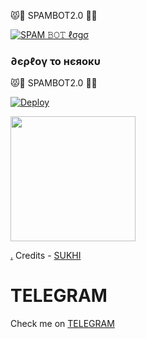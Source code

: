 😾🐜 SPAMBOT2.0 🐧🐯


[![SPAM 𝙱𝙾𝚃 ℓσgσ](https://telegra.ph/file/7fffb9dfeb730ba2e0781.jpg)](https://t.me/MAMBAXSPAMMER)
<h3> ∂єρℓογ το нєяοκυ </h3>😾🐜 SPAMBOT2.0 🐧🐯

[![Deploy](https://www.herokucdn.com/deploy/button.svg)](https://heroku.com/deploy?template=https://github.com/SUKHPAL443/SPAMBOT2.0)
<p><a href=https://github.com/SUKHPAL443/SPAMBOT2.0> <img src="https://img.shields.io/badge/Deploy%20To%20Railway-blueviolet?style=for-the-badge&logo=railway" width="200""/></a></p>

[.](https://heroku.com/deploy)
Credits - [SUKHI](https://t.me/SUKHI_MR_HACKER)

# TELEGRAM
Check me on [TELEGRAM](https://t.me/SUKHI_MR_HACKER)
